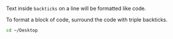
Text inside `backticks` on a line will be formatted like code.

To format a block of code, surround the code with triple backticks.

```sh
cd ~/Desktop
```

